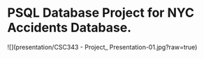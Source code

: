 # PSQL Database Project for NYC Accidents Database.

![](presentation/CSC343&#32;-&#32;Project_ Presentation-01.jpg?raw=true)
